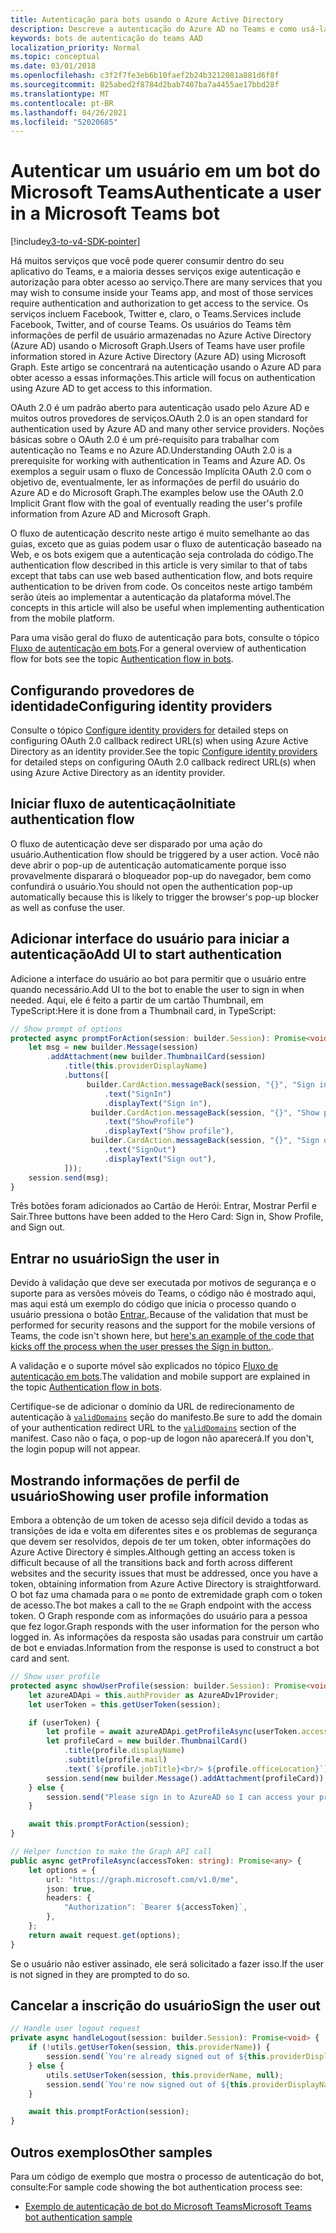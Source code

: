 ```yaml
---
title: Autenticação para bots usando o Azure Active Directory
description: Descreve a autenticação do Azure AD no Teams e como usá-la em seus bots
keywords: bots de autenticação do teams AAD
localization_priority: Normal
ms.topic: conceptual
ms.date: 03/01/2018
ms.openlocfilehash: c3f2f7fe3eb6b10faef2b24b3212081a881d6f8f
ms.sourcegitcommit: 825abed2f8784d2bab7407ba7a4455ae17bbd28f
ms.translationtype: MT
ms.contentlocale: pt-BR
ms.lasthandoff: 04/26/2021
ms.locfileid: "52020685"
---
```

# <a name="authenticate-a-user-in-a-microsoft-teams-bot"></a><span data-ttu-id="26ab2-104">Autenticar um usuário em um bot do Microsoft Teams</span><span class="sxs-lookup"><span data-stu-id="26ab2-104">Authenticate a user in a Microsoft Teams bot</span></span>

[!include[v3-to-v4-SDK-pointer](~/includes/v3-to-v4-pointer-bots.md)]

<span data-ttu-id="26ab2-105">Há muitos serviços que você pode querer consumir dentro do seu aplicativo do Teams, e a maioria desses serviços exige autenticação e autorização para obter acesso ao serviço.</span><span class="sxs-lookup"><span data-stu-id="26ab2-105">There are many services that you may wish to consume inside your Teams app, and most of those services require authentication and authorization to get access to the service.</span></span> <span data-ttu-id="26ab2-106">Os serviços incluem Facebook, Twitter e, claro, o Teams.</span><span class="sxs-lookup"><span data-stu-id="26ab2-106">Services include Facebook, Twitter, and of course Teams.</span></span> <span data-ttu-id="26ab2-107">Os usuários do Teams têm informações de perfil de usuário armazenadas no Azure Active Directory (Azure AD) usando o Microsoft Graph.</span><span class="sxs-lookup"><span data-stu-id="26ab2-107">Users of Teams have user profile information stored in Azure Active Directory (Azure AD) using Microsoft Graph.</span></span> <span data-ttu-id="26ab2-108">Este artigo se concentrará na autenticação usando o Azure AD para obter acesso a essas informações.</span><span class="sxs-lookup"><span data-stu-id="26ab2-108">This article will focus on authentication using Azure AD to get access to this information.</span></span>

<span data-ttu-id="26ab2-109">OAuth 2.0 é um padrão aberto para autenticação usado pelo Azure AD e muitos outros provedores de serviços.</span><span class="sxs-lookup"><span data-stu-id="26ab2-109">OAuth 2.0 is an open standard for authentication used by Azure AD and many other service providers.</span></span> <span data-ttu-id="26ab2-110">Noções básicas sobre o OAuth 2.0 é um pré-requisito para trabalhar com autenticação no Teams e no Azure AD.</span><span class="sxs-lookup"><span data-stu-id="26ab2-110">Understanding OAuth 2.0 is a prerequisite for working with authentication in Teams and Azure AD.</span></span> <span data-ttu-id="26ab2-111">Os exemplos a seguir usam o fluxo de Concessão Implícita OAuth 2.0 com o objetivo de, eventualmente, ler as informações de perfil do usuário do Azure AD e do Microsoft Graph.</span><span class="sxs-lookup"><span data-stu-id="26ab2-111">The examples below use the OAuth 2.0 Implicit Grant flow with the goal of eventually reading the user's profile information from Azure AD and Microsoft Graph.</span></span>

<span data-ttu-id="26ab2-112">O fluxo de autenticação descrito neste artigo é muito semelhante ao das guias, exceto que as guias podem usar o fluxo de autenticação baseado na Web, e os bots exigem que a autenticação seja controlada do código.</span><span class="sxs-lookup"><span data-stu-id="26ab2-112">The authentication flow described in this article is very similar to that of tabs except that tabs can use web based authentication flow, and bots require authentication to be driven from code.</span></span> <span data-ttu-id="26ab2-113">Os conceitos neste artigo também serão úteis ao implementar a autenticação da plataforma móvel.</span><span class="sxs-lookup"><span data-stu-id="26ab2-113">The concepts in this article will also be useful when implementing authentication from the mobile platform.</span></span>

<span data-ttu-id="26ab2-114">Para uma visão geral do fluxo de autenticação para bots, consulte o tópico [Fluxo de autenticação em bots](~/resources/bot-v3/bot-authentication/auth-flow-bot.md).</span><span class="sxs-lookup"><span data-stu-id="26ab2-114">For a general overview of authentication flow for bots see the topic [Authentication flow in bots](~/resources/bot-v3/bot-authentication/auth-flow-bot.md).</span></span>

## <a name="configuring-identity-providers"></a><span data-ttu-id="26ab2-115">Configurando provedores de identidade</span><span class="sxs-lookup"><span data-stu-id="26ab2-115">Configuring identity providers</span></span>

<span data-ttu-id="26ab2-116">Consulte o tópico [Configure identity providers for](~/concepts/authentication/configure-identity-provider.md) detailed steps on configuring OAuth 2.0 callback redirect URL(s) when using Azure Active Directory as an identity provider.</span><span class="sxs-lookup"><span data-stu-id="26ab2-116">See the topic [Configure identity providers](~/concepts/authentication/configure-identity-provider.md) for detailed steps on configuring OAuth 2.0 callback redirect URL(s) when using Azure Active Directory as an identity provider.</span></span>

## <a name="initiate-authentication-flow"></a><span data-ttu-id="26ab2-117">Iniciar fluxo de autenticação</span><span class="sxs-lookup"><span data-stu-id="26ab2-117">Initiate authentication flow</span></span>

<span data-ttu-id="26ab2-118">O fluxo de autenticação deve ser disparado por uma ação do usuário.</span><span class="sxs-lookup"><span data-stu-id="26ab2-118">Authentication flow should be triggered by a user action.</span></span> <span data-ttu-id="26ab2-119">Você não deve abrir o pop-up de autenticação automaticamente porque isso provavelmente disparará o bloqueador pop-up do navegador, bem como confundirá o usuário.</span><span class="sxs-lookup"><span data-stu-id="26ab2-119">You should not open the authentication pop-up automatically because this is likely to trigger the browser's pop-up blocker as well as confuse the user.</span></span>

## <a name="add-ui-to-start-authentication"></a><span data-ttu-id="26ab2-120">Adicionar interface do usuário para iniciar a autenticação</span><span class="sxs-lookup"><span data-stu-id="26ab2-120">Add UI to start authentication</span></span>

<span data-ttu-id="26ab2-121">Adicione a interface do usuário ao bot para permitir que o usuário entre quando necessário.</span><span class="sxs-lookup"><span data-stu-id="26ab2-121">Add UI to the bot to enable the user to sign in when needed.</span></span> <span data-ttu-id="26ab2-122">Aqui, ele é feito a partir de um cartão Thumbnail, em TypeScript:</span><span class="sxs-lookup"><span data-stu-id="26ab2-122">Here it is done from a Thumbnail card, in TypeScript:</span></span>

```typescript
// Show prompt of options
protected async promptForAction(session: builder.Session): Promise<void> {
    let msg = new builder.Message(session)
        .addAttachment(new builder.ThumbnailCard(session)
            .title(this.providerDisplayName)
            .buttons([
                 builder.CardAction.messageBack(session, "{}", "Sign in")
                     .text("SignIn")
                     .displayText("Sign in"),
                  builder.CardAction.messageBack(session, "{}", "Show profile")
                     .text("ShowProfile")
                     .displayText("Show profile"),
                  builder.CardAction.messageBack(session, "{}", "Sign out")
                     .text("SignOut")
                     .displayText("Sign out"),
            ]));
    session.send(msg);
}
```

<span data-ttu-id="26ab2-123">Três botões foram adicionados ao Cartão de Herói: Entrar, Mostrar Perfil e Sair.</span><span class="sxs-lookup"><span data-stu-id="26ab2-123">Three buttons have been added to the Hero Card: Sign in, Show Profile, and Sign out.</span></span>

## <a name="sign-the-user-in"></a><span data-ttu-id="26ab2-124">Entrar no usuário</span><span class="sxs-lookup"><span data-stu-id="26ab2-124">Sign the user in</span></span>

<span data-ttu-id="26ab2-125">Devido à validação que deve ser executada por motivos de segurança e o suporte para as versões móveis do Teams, o código não é mostrado aqui, mas aqui está um exemplo do código que inicia o processo quando o usuário pressiona o botão [Entrar.](https://github.com/OfficeDev/microsoft-teams-sample-auth-node/blob/e84020562d7c8b83f4a357a4a4d91298c5d2989d/src/dialogs/BaseIdentityDialog.ts#L154-L195).</span><span class="sxs-lookup"><span data-stu-id="26ab2-125">Because of the validation that must be performed for security reasons and the support for the mobile versions of Teams, the code isn't shown here, but [here's an example of the code that kicks off the process when the user presses the Sign in button.](https://github.com/OfficeDev/microsoft-teams-sample-auth-node/blob/e84020562d7c8b83f4a357a4a4d91298c5d2989d/src/dialogs/BaseIdentityDialog.ts#L154-L195).</span></span>

<span data-ttu-id="26ab2-126">A validação e o suporte móvel são explicados no tópico [Fluxo de autenticação em bots](~/resources/bot-v3/bot-authentication/auth-flow-bot.md).</span><span class="sxs-lookup"><span data-stu-id="26ab2-126">The validation and mobile support are explained in the topic [Authentication flow in bots](~/resources/bot-v3/bot-authentication/auth-flow-bot.md).</span></span>

<span data-ttu-id="26ab2-127">Certifique-se de adicionar o domínio da URL de redirecionamento de autenticação à [`validDomains`](~/resources/schema/manifest-schema.md#validdomains) seção do manifesto.</span><span class="sxs-lookup"><span data-stu-id="26ab2-127">Be sure to add the domain of your authentication redirect URL to the [`validDomains`](~/resources/schema/manifest-schema.md#validdomains) section of the manifest.</span></span> <span data-ttu-id="26ab2-128">Caso não o faça, o pop-up de logon não aparecerá.</span><span class="sxs-lookup"><span data-stu-id="26ab2-128">If you don't, the login popup will not appear.</span></span>

## <a name="showing-user-profile-information"></a><span data-ttu-id="26ab2-129">Mostrando informações de perfil de usuário</span><span class="sxs-lookup"><span data-stu-id="26ab2-129">Showing user profile information</span></span>

<span data-ttu-id="26ab2-130">Embora a obtenção de um token de acesso seja difícil devido a todas as transições de ida e volta em diferentes sites e os problemas de segurança que devem ser resolvidos, depois de ter um token, obter informações do Azure Active Directory é simples.</span><span class="sxs-lookup"><span data-stu-id="26ab2-130">Although getting an access token is difficult because of all the transitions back and forth across different websites and the security issues that must be addressed, once you have a token, obtaining information from Azure Active Directory is straightforward.</span></span> <span data-ttu-id="26ab2-131">O bot faz uma chamada para o `me` ponto de extremidade graph com o token de acesso.</span><span class="sxs-lookup"><span data-stu-id="26ab2-131">The bot makes a call to the `me` Graph endpoint with the access token.</span></span> <span data-ttu-id="26ab2-132">O Graph responde com as informações do usuário para a pessoa que fez logor.</span><span class="sxs-lookup"><span data-stu-id="26ab2-132">Graph responds with the user information for the person who logged in.</span></span> <span data-ttu-id="26ab2-133">As informações da resposta são usadas para construir um cartão de bot e enviadas.</span><span class="sxs-lookup"><span data-stu-id="26ab2-133">Information from the response is used to construct a bot card and sent.</span></span>

```typescript
// Show user profile
protected async showUserProfile(session: builder.Session): Promise<void> {
    let azureADApi = this.authProvider as AzureADv1Provider;
    let userToken = this.getUserToken(session);

    if (userToken) {
        let profile = await azureADApi.getProfileAsync(userToken.accessToken);
        let profileCard = new builder.ThumbnailCard()
            .title(profile.displayName)
            .subtitle(profile.mail)
            .text(`${profile.jobTitle}<br/> ${profile.officeLocation}`);
        session.send(new builder.Message().addAttachment(profileCard));
    } else {
        session.send("Please sign in to AzureAD so I can access your profile.");
    }

    await this.promptForAction(session);
}

// Helper function to make the Graph API call
public async getProfileAsync(accessToken: string): Promise<any> {
    let options = {
        url: "https://graph.microsoft.com/v1.0/me",
        json: true,
        headers: {
            "Authorization": `Bearer ${accessToken}`,
        },
    };
    return await request.get(options);
}
```

<span data-ttu-id="26ab2-134">Se o usuário não estiver assinado, ele será solicitado a fazer isso.</span><span class="sxs-lookup"><span data-stu-id="26ab2-134">If the user is not signed in they are prompted to do so.</span></span>

## <a name="sign-the-user-out"></a><span data-ttu-id="26ab2-135">Cancelar a inscrição do usuário</span><span class="sxs-lookup"><span data-stu-id="26ab2-135">Sign the user out</span></span>

```typescript
// Handle user logout request
private async handleLogout(session: builder.Session): Promise<void> {
    if (!utils.getUserToken(session, this.providerName)) {
        session.send(`You're already signed out of ${this.providerDisplayName}.`);
    } else {
        utils.setUserToken(session, this.providerName, null);
        session.send(`You're now signed out of ${this.providerDisplayName}.`);
    }

    await this.promptForAction(session);
}
```

## <a name="other-samples"></a><span data-ttu-id="26ab2-136">Outros exemplos</span><span class="sxs-lookup"><span data-stu-id="26ab2-136">Other samples</span></span>

<span data-ttu-id="26ab2-137">Para um código de exemplo que mostra o processo de autenticação do bot, consulte:</span><span class="sxs-lookup"><span data-stu-id="26ab2-137">For sample code showing the bot authentication process see:</span></span>

* [<span data-ttu-id="26ab2-138">Exemplo de autenticação de bot do Microsoft Teams</span><span class="sxs-lookup"><span data-stu-id="26ab2-138">Microsoft Teams bot authentication sample</span></span>](https://github.com/OfficeDev/microsoft-teams-sample-auth-node)
